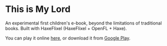 # This is My Lord
An experimental first children's e-book, beyond the limitations of traditional books. Built with HaxeFlixel (HaxeFlixel + OpenFL + Haxe).

You can play it online [here](http://www.deengames.com/this-is-my-lord.html), or download it from [Google Play](https://play.google.com/store/apps/details?id=com.deengames.thisismylord).
